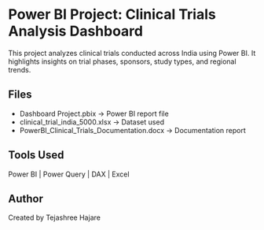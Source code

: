 # Power BI Project: Clinical Trials Analysis Dashboard
This project analyzes clinical trials conducted across India using Power BI.
It highlights insights on trial phases, sponsors, study types, and regional trends.

## Files
- Dashboard Project.pbix → Power BI report file
- clinical_trial_india_5000.xlsx → Dataset used
- PowerBI_Clinical_Trials_Documentation.docx → Documentation report

## Tools Used
Power BI | Power Query | DAX | Excel

## Author
Created by Tejashree Hajare
